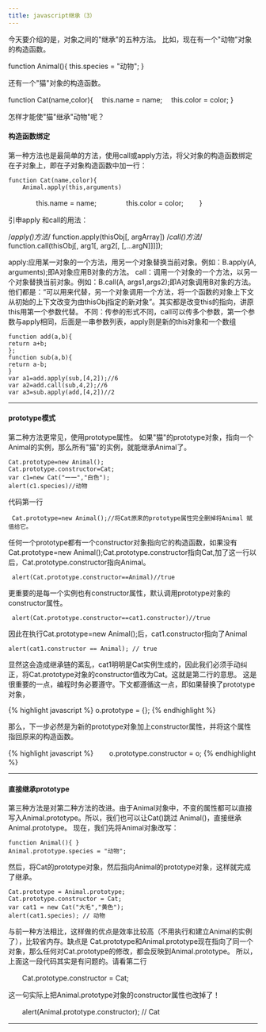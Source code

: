 ```yaml
---
title: javascript继承（3）
---
```


今天要介绍的是，对象之间的"继承"的五种方法。
比如，现在有一个"动物"对象的构造函数。

  function Animal(){
    this.species = "动物";
  }

还有一个"猫"对象的构造函数。

  function Cat(name,color){
  　this.name = name;
  　this.color = color;
  }

怎样才能使"猫"继承"动物"呢？
#### 构造函数绑定
第一种方法也是最简单的方法，使用call或apply方法，将父对象的构造函数绑定在子对象上，即在子对象构造函数中加一行：

	function Cat(name,color){
	    Animal.apply(this,arguments)
　　　　this.name = name;
　　　　this.color = color;
　　}

引申apply 和call的用法：

  /*apply()方法*/
  function.apply(thisObj[, argArray])
  /*call()方法*/
  function.call(thisObj[, arg1[, arg2[, [,...argN]]]]);

apply:应用某一对象的一个方法，用另一个对象替换当前对象。例如：B.apply(A, arguments);即A对象应用B对象的方法。
call：调用一个对象的一个方法，以另一个对象替换当前对象。例如：B.call(A, args1,args2);即A对象调用B对象的方法。
他们都是：“可以用来代替，另一个对象调用一个方法，将一个函数的对象上下文从初始的上下文改变为由thisObj指定的新对象”。其实都是改变this的指向，讲原this用第一个参数代替。
不同：传参的形式不同，call可以传多个参数，第一个参数与apply相同，后面是一串参数列表，apply则是新的this对象和一个数组

    function add(a,b){
    return a+b;
    };
    function sub(a,b){
    return a-b;
    }
    var a1=add.apply(sub,[4,2]);//6
    var a2=add.call(sub,4,2);//6
    var a3=sub.apply(add,[4,2])//2

----------------------------------

#### prototype模式
第二种方法更常见，使用prototype属性。
如果"猫"的prototype对象，指向一个Animal的实例，那么所有"猫"的实例，就能继承Animal了。

    Cat.prototype=new Animal();
    Cat.prototype.constructor=Cat;
    var c1=new Cat("一一","白色");
    alert(c1.species)//动物

代码第一行

     Cat.prototype=new Animal();//将Cat原来的prototype属性完全删掉将Animal 赋值给它。

任何一个prototype都有一个constructor对象指向它的构造函数，如果没有Cat.prototype=new Animal();Cat.prototype.constructor指向Cat,加了这一行以后，Cat.prototype.constructor指向Animal。

     alert(Cat.prototype.constructor==Animal)//true

更重要的是每一个实例也有constructor属性，默认调用prototype对象的constructor属性。

     alert(Cat.prototype.constructor==cat1.constructor)//true

因此在执行Cat.prototype=new Animal();后，cat1.constructor指向了Animal

    alert(cat1.constructor == Animal); // true

显然这会造成继承链的紊乱，cat1明明是Cat实例生成的，因此我们必须手动纠正，将Cat.prototype对象的constructor值改为Cat。这就是第二行的意思。
这是很重要的一点，编程时务必要遵守。下文都遵循这一点，即如果替换了prototype对象，

{% highlight javascript %}
   o.prototype = {};
{% endhighlight %}

那么，下一步必然是为新的prototype对象加上constructor属性，并将这个属性指回原来的构造函数。

{% highlight javascript %}
　　o.prototype.constructor = o;
{% endhighlight %}

----------------------------------

#### 直接继承prototype
第三种方法是对第二种方法的改进。由于Animal对象中，不变的属性都可以直接写入Animal.prototype。所以，我们也可以让Cat()跳过 Animal()，直接继承Animal.prototype。
现在，我们先将Animal对象改写：

    function Animal(){ }
    Animal.prototype.species = "动物";

然后，将Cat的prototype对象，然后指向Animal的prototype对象，这样就完成了继承。

    Cat.prototype = Animal.prototype;
    Cat.prototype.constructor = Cat;
    var cat1 = new Cat("大毛","黄色");
    alert(cat1.species); // 动物

与前一种方法相比，这样做的优点是效率比较高（不用执行和建立Animal的实例了），比较省内存。缺点是 Cat.prototype和Animal.prototype现在指向了同一个对象，那么任何对Cat.prototype的修改，都会反映到Animal.prototype。
所以，上面这一段代码其实是有问题的。请看第二行

　　Cat.prototype.constructor = Cat;

这一句实际上把Animal.prototype对象的constructor属性也改掉了！

　　alert(Animal.prototype.constructor); // Cat

----------------------------------
